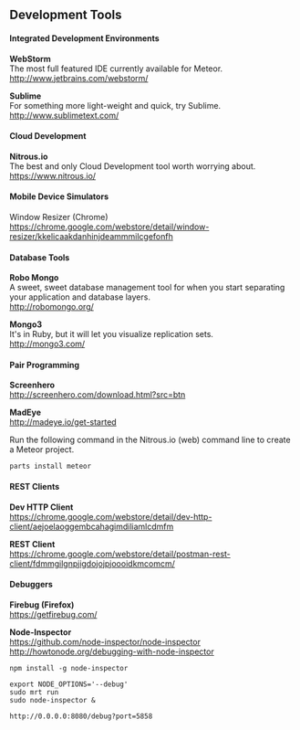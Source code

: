  
 

## Development Tools


#### Integrated Development Environments  
**WebStorm**   
The most full featured IDE currently available for Meteor.  
http://www.jetbrains.com/webstorm/  

**Sublime**  
For something more light-weight and quick, try Sublime.   
http://www.sublimetext.com/

#### Cloud Development  
**Nitrous.io**    
The best and only Cloud Development tool worth worrying about.  
https://www.nitrous.io/  



#### Mobile Device Simulators  
Window Resizer (Chrome)  
https://chrome.google.com/webstore/detail/window-resizer/kkelicaakdanhinjdeammmilcgefonfh  

#### Database Tools
**Robo Mongo**    
A sweet, sweet database management tool for when you start separating your application and database layers.  
http://robomongo.org/  

**Mongo3**  
It's in Ruby, but it will let you visualize replication sets.  
http://mongo3.com/


#### Pair Programming  
**Screenhero**    
http://screenhero.com/download.html?src=btn  

**MadEye**  
http://madeye.io/get-started  


Run the following command in the Nitrous.io (web) command line to create a Meteor project.  
````
parts install meteor
````

#### REST Clients  
**Dev HTTP Client**    
https://chrome.google.com/webstore/detail/dev-http-client/aejoelaoggembcahagimdiliamlcdmfm  

**REST Client**    
https://chrome.google.com/webstore/detail/postman-rest-client/fdmmgilgnpjigdojojpjoooidkmcomcm/  


#### Debuggers  
**Firebug (Firefox)**    
https://getfirebug.com/  

**Node-Inspector**  
https://github.com/node-inspector/node-inspector  
http://howtonode.org/debugging-with-node-inspector  
````
npm install -g node-inspector

export NODE_OPTIONS='--debug'
sudo mrt run
sudo node-inspector &

http://0.0.0.0:8080/debug?port=5858
````
